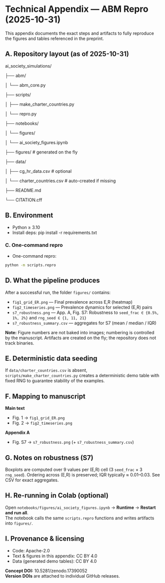 # Technical Appendix — ABM Repro (2025-10-31)

This appendix documents the exact steps and artifacts to fully reproduce the figures and tables referenced in the preprint.
## A. Repository layout (as of 2025-10-31)

ai_society_simulations/

├── abm/

│ └── abm_core.py

├── scripts/

│ ├── make_charter_countries.py

│ └── repro.py

├── notebooks/

│ └── figures/

│ └── ai_society_figures.ipynb

├── figures/ # generated on the fly

├── data/

│ ├── cg_hr_data.csv # optional

│ └── charter_countries.csv # auto-created if missing

├── README.md

└── CITATION.cff

## B. Environment

- Python ≥ 3.10  
- Install deps:
pip install -r requirements.txt

### C. One-command repro

- One-command repro:
```bash
python -m scripts.repro
```

## D. What the pipeline produces

After a successful run, the folder `figures/` contains:

- `fig1_grid_ER.png` — Final prevalence across E,R (heatmap)  
- `fig2_timeseries.png` — Prevalence dynamics for selected (E,R) pairs  
- `s7_robustness.png` — App. A, Fig. S7: Robustness to `seed_frac ∈ {0.5%, 1%, 2%}` and `rng_seed ∈ {1, 11, 21}`  
- `s7_robustness_summary.csv` — aggregates for S7 (mean / median / IQR)

**Note:** Figure numbers are not baked into images; numbering is controlled by the manuscript. Artifacts are created on the fly; the repository does not track binaries.

## E. Deterministic data seeding

If `data/charter_countries.csv` is absent, `scripts/make_charter_countries.py` creates a deterministic demo table with fixed RNG to guarantee stability of the examples.

## F. Mapping to manuscript

**Main text**  
- Fig. 1 → `fig1_grid_ER.png`  
- Fig. 2 → `fig2_timeseries.png`  

**Appendix A**  
- Fig. S7 → `s7_robustness.png` (+ `s7_robustness_summary.csv`)

## G. Notes on robustness (S7)

Boxplots are computed over 9 values per (E,R) cell (3 `seed_frac` × 3 `rng_seed`). Ordering across (E,R) is preserved; IQR typically ≈ 0.01–0.03. See CSV for exact aggregates.

## H. Re-running in Colab (optional)

Open `notebooks/figures/ai_society_figures.ipynb` → **Runtime** → **Restart and run all**.  
The notebook calls the same `scripts.repro` functions and writes artifacts into `figures/`.

## I. Provenance & licensing

- Code: Apache-2.0  
- Text & figures in this appendix: CC BY 4.0  
- Data (generated demo tables): CC BY 4.0

**Concept DOI:** 10.5281/zenodo.17390052  
**Version DOIs** are attached to individual GitHub releases.

